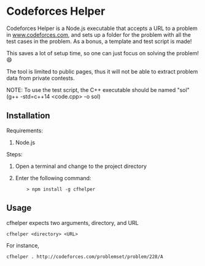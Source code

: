 # Codeforces Helper

Codeforces Helper is a Node.js executable that accepts a URL to a problem in www.codeforces.com, and sets up a folder for the problem with all the test cases in the problem. As a bonus, a template and test script is made!

This saves a lot of setup time, so one can just focus on solving the problem! :smile:

The tool is limited to public pages, thus it will not be able to extract problem data from private contests.

NOTE: To use the test script, the C++ executable should be named "sol" (g++ -std=c++14 <code.cpp> -o sol)

## Installation ##

Requirements:

1. Node.js

Steps:

1. Open a terminal and change to the project directory
2. Enter the following command:

	```
		> npm install -g cfhelper
	```

## Usage ##

cfhelper expects two arguments, directory, and URL

	cfhelper <directory> <URL>

For instance,

	cfhelper . http://codeforces.com/problemset/problem/228/A
